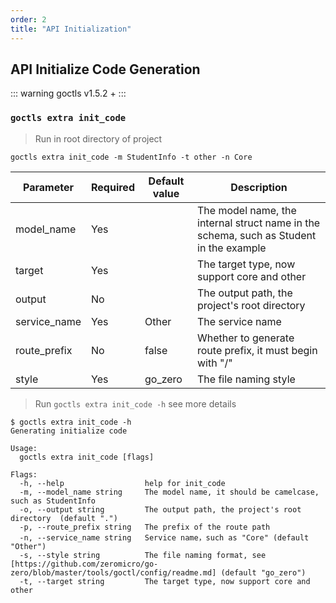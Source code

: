 ```yaml
---
order: 2
title: "API Initialization"
---
```


## API Initialize Code Generation

::: warning
goctls v1.5.2 +
:::

### `goctls extra init_code`

> Run in root directory of project

```shell
goctls extra init_code -m StudentInfo -t other -n Core
```

| Parameter    | Required | Default value | Description                                                                            |
| ------------ | -------- | ------------- | -------------------------------------------------------------------------------------- |
| model_name   | Yes      |               | The model name, the internal struct name in the schema, such as Student in the example |
| target       | Yes      |               | The target type, now support core and other                                            |
| output       | No       |               | The output path, the project's root directory                                          |
| service_name | Yes      | Other         | The service name                                                                       |
| route_prefix | No       | false         | Whether to generate route prefix, it must begin with "/"                               |
| style        | Yes      | go_zero       | The file naming style                                                                  |

> Run `goctls extra init_code -h` see more details

```shell
$ goctls extra init_code -h
Generating initialize code

Usage:
  goctls extra init_code [flags]

Flags:
  -h, --help                  help for init_code
  -m, --model_name string     The model name, it should be camelcase, such as StudentInfo
  -o, --output string         The output path, the project's root directory  (default ".")
  -p, --route_prefix string   The prefix of the route path
  -n, --service_name string   Service name，such as "Core" (default "Other")
  -s, --style string          The file naming format, see [https://github.com/zeromicro/go-zero/blob/master/tools/goctl/config/readme.md] (default "go_zero")
  -t, --target string         The target type, now support core and other
```